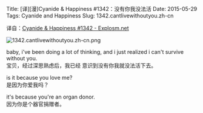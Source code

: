 Title: [译][漫]Cyanide & Happiness #1342：没有你我没法活
Date: 2015-05-29
Tags: Cyanide and Happiness
Slug: 1342.cantlivewithoutyou.zh-cn

译自：[Cyanide & Happiness #1342 - Explosm.net](http://explosm.net/comics/1342/)


![1342.cantlivewithoutyou.zh-cn.png](/static/images/comics/1342.cantlivewithoutyou.zh-cn.png)






baby, i've been doing
a lot of thinking,
and i just realized
i can't survive without you.            
宝贝，经过深思熟虑后，我已经
意识到没有你我就没法活下去。

is it because you love me?      
是因为你爱我吗？

it's because you're
an organ donor.     
因为你是个器官捐赠者。